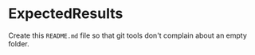 # ExpectedResults

Create this `README.md` file so that git tools don't complain about an empty folder.
